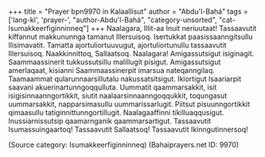 +++
title = "Prayer bpn9970 in Kalaallisut"
author = "Abdu'l-Bahá"
tags = ['lang-kl', 'prayer-', "author-Abdu'l-Bahá", "category-unsorted", "cat-Isumakkeerfiginninneq"]
+++
Naalagara, Illit-aa Inuit neriuutaat! Tassaavutit kiffannut makkununnga tamanut Illersuisoq. Isertukkat paasissaanngitsullu Ilisimavatit. Tamatta ajortuliortuuvugut, ajortuliortunullu tassaavutit Illersuisoq. Naakkinnittoq, Sallaatsoq. Naalagara! Amigassutsigut isiginagit. Saammaassinerit tukkussutsillu malillugit pisigut. Amigassutsigut amerlaqaat, kisianni Saammaassinerpit imarsua nateqanngilaq. Taamaammat qularunnaarsillutalu nakussatsitsigut. Ikiortigut Isaariarpit saavani akuerinartunngoqqulluta. Uummatit qaammarsakkit, isit isigisinnaanngortikkit, siutit naalaarsinnaanngoqqukkit, toqungasut uummarsakkit, napparsimasullu uummarissarlugit. Piitsut pisuunngortikkit qimaasullu tatiginnittunngortillugit. Naalagaaffinni tikilluaqqusigut. Inussiarnissutsip qaamarnganik qaammarsartigut. Tassaavutit Isumassuingaartoq! Tassaavutit Sallaatsoq! Tassaavutit Ikinngutinnersoq!

(Source category: Isumakkeerfiginninneq)
(Bahaiprayers.net ID: 9970)
